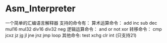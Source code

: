 # Asm_Interpreter
一个简单的汇编语言解释器
支持的命令有：
算术运算命令：
add
inc
sub
dec
mul16
mul32
div16
div32
neg
逻辑运算命令：
and
or
not
xor
转移命令：
cmp
jcxz
jz
jg
jl
jne
jnz
jmp
loop
其他命令:
test
xchg
clr
int  (只支持21)
